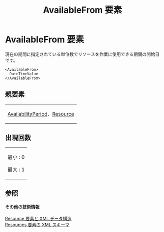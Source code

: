 ﻿---
title: AvailableFrom 要素
TOCTitle: AvailableFrom 要素
ms:assetid: ca2b73da-dbf4-4a60-ada4-848b1a71daaf
ms:mtpsurl: https://msdn.microsoft.com/ja-jp/library/Bb968686(v=office.12)
ms:contentKeyID: 16747206
ms.date: 06/30/2008
mtps_version: v=office.12
ms.translationtype: HT
---

# AvailableFrom 要素

現在の期間に指定されている単位数でリソースを作業に使用できる期間の開始日です。

    <AvailableFrom>
      DateTimeValue
    </AvailableFrom>

## 親要素

<table>
<colgroup>
<col style="width: 100%" />
</colgroup>
<tbody>
<tr class="odd">
<td><p><a href="availabilityperiod-element.md">AvailabilityPeriod</a>、<a href="resource-element.md">Resource</a></p></td>
</tr>
</tbody>
</table>


## 出現回数


<table>
<colgroup>
<col style="width: 100%" />
</colgroup>
<tbody>
<tr class="odd">
<td><p>最小 : 0</p>
<p>最大 : 1</p></td>
</tr>
</tbody>
</table>


## 参照

#### その他の技術情報

[Resource 要素と XML データ構造](resource-elements-and-xml-structure.md)  
[Resources 要素の XML スキーマ](xml-schema-for-the-resources-element.md)

